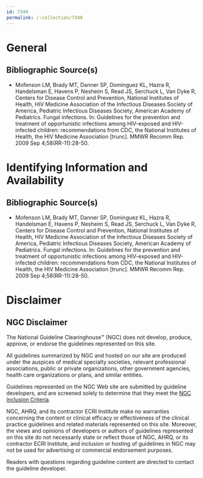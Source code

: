 ```yaml
---
id: 7349
permalink: /:collection/7349
---
```


# General

## Bibliographic Source(s)

- Mofenson LM, Brady MT, Danner SP, Dominguez KL, Hazra R, Handelsman E, Havens P, Nesheim S, Read JS, Serchuck L, Van Dyke R, Centers for Disease Control and Prevention, National Institutes of Health, HIV Medicine Association of the Infectious Diseases Society of America, Pediatric Infectious Diseases Society, American Academy of Pediatrics. Fungal infections. In: Guidelines for the prevention and treatment of opportunistic infections among HIV-exposed and HIV-infected children: recommendations from CDC, the National Institutes of Health, the HIV Medicine Association [trunc]. MMWR Recomm Rep. 2009 Sep 4;58(RR-11):28-50.

# Identifying Information and Availability

## Bibliographic Source(s)

- Mofenson LM, Brady MT, Danner SP, Dominguez KL, Hazra R, Handelsman E, Havens P, Nesheim S, Read JS, Serchuck L, Van Dyke R, Centers for Disease Control and Prevention, National Institutes of Health, HIV Medicine Association of the Infectious Diseases Society of America, Pediatric Infectious Diseases Society, American Academy of Pediatrics. Fungal infections. In: Guidelines for the prevention and treatment of opportunistic infections among HIV-exposed and HIV-infected children: recommendations from CDC, the National Institutes of Health, the HIV Medicine Association [trunc]. MMWR Recomm Rep. 2009 Sep 4;58(RR-11):28-50.

# Disclaimer

## NGC Disclaimer

The National Guideline Clearinghouse™ (NGC) does not develop, produce, approve, or endorse the guidelines represented on this site.

All guidelines summarized by NGC and hosted on our site are produced under the auspices of medical specialty societies, relevant professional associations, public or private organizations, other government agencies, health care organizations or plans, and similar entities.

Guidelines represented on the NGC Web site are submitted by guideline developers, and are screened solely to determine that they meet the [NGC Inclusion Criteria](/help-and-about/summaries/inclusion-criteria).

NGC, AHRQ, and its contractor ECRI Institute make no warranties concerning the content or clinical efficacy or effectiveness of the clinical practice guidelines and related materials represented on this site. Moreover, the views and opinions of developers or authors of guidelines represented on this site do not necessarily state or reflect those of NGC, AHRQ, or its contractor ECRI Institute, and inclusion or hosting of guidelines in NGC may not be used for advertising or commercial endorsement purposes.

Readers with questions regarding guideline content are directed to contact the guideline developer.

